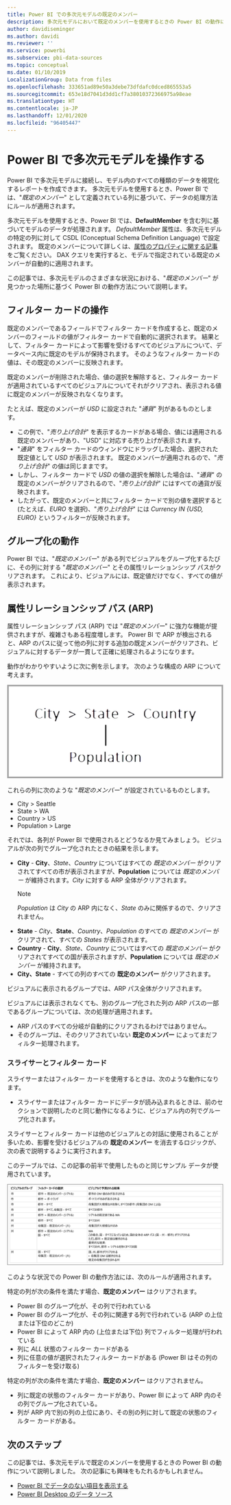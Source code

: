 ```yaml
---
title: Power BI での多次元モデルの既定のメンバー
description: 多次元モデルにおいて既定のメンバーを使用するときの Power BI の動作について説明します
author: davidiseminger
ms.author: davidi
ms.reviewer: ''
ms.service: powerbi
ms.subservice: pbi-data-sources
ms.topic: conceptual
ms.date: 01/10/2019
LocalizationGroup: Data from files
ms.openlocfilehash: 333651ad89e50a3debe73dfdafc0dced865553a5
ms.sourcegitcommit: 653e18d7041d3dd1cf7a38010372366975a98eae
ms.translationtype: HT
ms.contentlocale: ja-JP
ms.lasthandoff: 12/01/2020
ms.locfileid: "96405447"
---
```

# <a name="work-with-multidimensional-models-in-power-bi"></a>Power BI で多次元モデルを操作する

Power BI で多次元モデルに接続し、モデル内のすべての種類のデータを視覚化するレポートを作成できます。 多次元モデルを使用するとき、Power BI では、"*既定のメンバー*" として定義されている列に基づいて、データの処理方法にルールが適用されます。 

多次元モデルを使用するとき、Power BI では、**DefaultMember** を含む列に基づいてモデルのデータが処理されます。 *DefaultMember* 属性は、多次元モデルの特定の列に対して CSDL (Conceptual Schema Definition Language) で設定されます。 既定のメンバーについて詳しくは、[属性のプロパティに関する記事](/sql/analysis-services/multidimensional-models/attribute-properties-define-a-default-member?view=sql-server-2017)をご覧ください。 DAX クエリを実行すると、モデルで指定されている既定のメンバーが自動的に適用されます。

この記事では、多次元モデルのさまざまな状況における、"*既定のメンバー*" が見つかった場所に基づく Power BI の動作方法について説明します。 

## <a name="working-with-filter-cards"></a>フィルター カードの操作

既定のメンバーであるフィールドでフィルター カードを作成すると、既定のメンバーのフィールドの値がフィルター カードで自動的に選択されます。 結果として、フィルター カードによって影響を受けるすべてのビジュアルについて、データベース内に既定のモデルが保持されます。 そのようなフィルター カードの値は、その既定のメンバーに反映されます。

既定のメンバーが削除された場合、値の選択を解除すると、フィルター カードが適用されているすべてのビジュアルについてそれがクリアされ、表示される値に既定のメンバーが反映されなくなります。

たとえば、既定のメンバーが *USD* に設定された "*通貨*" 列があるものとします。

* この例で、"*売り上げ合計*" を表示するカードがある場合、値には適用される既定のメンバーがあり、"USD" に対応する売り上げが表示されます。
* "*通貨*" をフィルター カードのウィンドウにドラッグした場合、選択された既定値として *USD* が表示されます。 既定のメンバーが適用されるので、"*売り上げ合計*" の値は同じままです。
* しかし、フィルター カードで *USD* の値の選択を解除した場合は、"*通貨*" の既定のメンバーがクリアされるので、"*売り上げ合計*" にはすべての通貨が反映されます。
* したがって、既定のメンバーと共にフィルター カードで別の値を選択すると (たとえば、*EURO* を選択)、"*売り上げ合計*" には *Currency IN {USD, EURO}* というフィルターが反映されます。

## <a name="grouping-behavior"></a>グループ化の動作

Power BI では、"*既定のメンバー*" がある列でビジュアルをグループ化するたびに、その列に対する "*既定のメンバー*" とその属性リレーションシップ パスがクリアされます。 これにより、ビジュアルには、既定値だけでなく、すべての値が表示されます。

## <a name="attribute-relationship-paths-arps"></a>属性リレーションシップ パス (ARP)

属性リレーションシップ パス (ARP) では "*既定のメンバー*" に強力な機能が提供されますが、複雑さもある程度増します。 Power BI で ARP が検出されると、ARP のパスに従って他の列に対する追加の既定メンバーがクリアされ、ビジュアルに対するデータが一貫して正確に処理されるようになります。

動作がわかりやすいように次に例を示します。 次のような構成の ARP について考えます。

![多次元モデルでの ARP](media/desktop-default-member-multidimensional-models/default-members_01.png)

これらの列に次のような "*既定のメンバー*" が設定されているものとします。

* City > Seattle
* State > WA
* Country > US
* Population > Large

それでは、各列が Power BI で使用されるとどうなるか見てみましょう。 ビジュアルが次の列でグループ化されたときの結果を示します。

* **City** - **City**、*State*、*Country* についてはすべての *既定のメンバー* がクリアされてすべての市が表示されますが、**Population** については *既定のメンバー* が維持されます。*City* に対する ARP 全体がクリアされます。
    > [!NOTE]
    > *Population* は *City* の ARP 内になく、*State* のみに関係するので、クリアされません。
* **State** - *City*、**State**、*Country*、*Population* のすべての *既定のメンバー* がクリアされて、すべての *States* が表示されます。
* **Country** - **City**、*State*、*Country* についてはすべての *既定のメンバー* がクリアされてすべての国が表示されますが、**Population** については *既定のメンバー* が維持されます。
* **City、State** - すべての列のすべての **既定のメンバー** がクリアされます。

ビジュアルに表示されるグループでは、ARP パス全体がクリアされます。 

ビジュアルには表示されなくても、別のグループ化された列の ARP パスの一部であるグループについては、次の処理が適用されます。

* ARP パスのすべての分岐が自動的にクリアされるわけではありません。
* そのグループは、そのクリアされていない **既定のメンバー** によってまだフィルター処理されます。

### <a name="slicers-and-filter-cards"></a>スライサーとフィルター カード

スライサーまたはフィルター カードを使用するときは、次のような動作になります。

* スライサーまたはフィルター カードにデータが読み込まれるときは、前のセクションで説明したのと同じ動作になるように、ビジュアル内の列でグループ化されます。

スライサーとフィルター カードは他のビジュアルとの対話に使用されることが多いため、影響を受けるビジュアルの **既定のメンバー** を消去するロジックが、次の表で説明するように実行されます。 

このテーブルでは、この記事の前半で使用したものと同じサンプル データが使用されています。

![スライサーおよびフィルター カードで Power BI の既定のメンバーをクリアする動作](media/desktop-default-member-multidimensional-models/default-members_02.png)

このような状況での Power BI の動作方法には、次のルールが適用されます。

特定の列が次の条件を満たす場合、**既定のメンバー** はクリアされます。

* Power BI のグループ化が、その列で行われている
* Power BI のグループ化が、その列に関連する列で行われている (ARP の上位または下位のどこか)
* Power BI によって ARP 内の (上位または下位) 列でフィルター処理が行われている
* 列に *ALL* 状態のフィルター カードがある
* 列に任意の値が選択されたフィルター カードがある (Power BI はその列のフィルターを受け取る)

特定の列が次の条件を満たす場合、**既定のメンバー** はクリアされません。

* 列に既定の状態のフィルター カードがあり、Power BI によって ARP 内のその列でグループ化されている。
* 列が ARP 内で別の列の上位にあり、その別の列に対して既定の状態のフィルター カードがある。


## <a name="next-steps"></a>次のステップ

この記事では、多次元モデルで既定のメンバーを使用するときの Power BI の動作について説明しました。 次の記事にも興味をもたれるかもしれません。 

* [Power BI でデータのない項目を表示する](../create-reports/desktop-show-items-no-data.md)
* [Power BI Desktop のデータ ソース](desktop-data-sources.md)